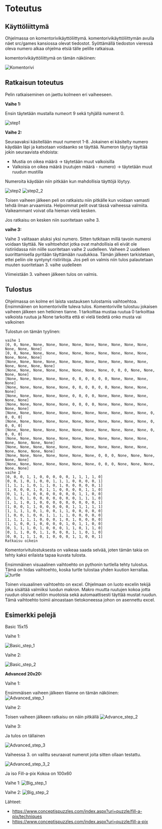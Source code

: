 # Toteutus

## Käyttöliittymä
Ohjelmassa on komentorivikäyttöliittymä.
komentorivikäyttöliittymän avulla näet src/games kansiossa olevat tiedostot. Syöttämällä tiedoston vieressä oleva numero alkaa ohjelma etsiä tälle pelille ratkaisua.

komentorivikäyttöliittymä on tämän näköinen:

![Komentorivi](img/komentorivi.PNG)


## Ratkaisun toteutus
Pelin ratkaiseminen on jaettu kolmeen eri vaiheeseen.

**Vaihe 1:**

Ensin täytetään mustalla numeort 9 sekä tyhjällä numerot 0.

![step1](img/fill-a-pix-step1.PNG)

**Vaihe 2:**

Seuraavaksi käsitellään muut numerot 1-8.
Jokainen ei käsitelty numero käydään läpi ja katsotaan voidaanko se täyttää.
Numeron täytyy täyttää jokin seuraavista ehdoista:
- Mustia on oikea määrä -> täytetään muut valkoisilla
- Valkoisia on oikea määrä (ruutujen määrä - numero) -> täytetään muut ruudun mustilla

Numeroita käydään niin pitkään kun mahdollisia täyttöjä löytyy.

![step2](img/fill-a-pix-step2.PNG)
![step2_2](img/fill-a-pix-step2_2.PNG)


Toisen vaiheen jälkeen peli on ratkaistu niin pitkälle kun voidaan vamasti tehdä ilman arvaamista.
Helpoimmat pelit ovat tässä vaiheessa valmiita. Vaikeammant voivat olla hieman vielä kesken.

Jos ratkaisu on kesken niin suoritetaan vaihe 3.

**vaihe 3:**

Vaihe 3 valitaaan aluksi yksi numero. Sitten tutkitaan millä tavoin numeroi voidaan täyttää.
Ne vaihtoehdot jotka ovat mahdollisia eli eivät ole ristiriidassa niin niille suoritetaan vaihe 2 uudelleen.
Vaiheen 2 uudelleen suorittamisella pyritään täyttämään ruudukkoa. Tämän jälkeen tarkistetaan, ettei peliin ole syntynyt ristiriitoja. Jos peli on valmis niin tulos palautetaan muuten suoritetaan 3. vaihe uudelleen

Viimeistään 3. vaiheen jälkeen tulos on valmis.

## Tulostus



Ohjelmassa on kolme eri laista vastauksen tulostamis vaihtoehtoa.
Ensimmäinen on komentoriville tuleva tulos.
Komentoriville tulostuu jokaisen vaiheen jälkeen sen hetkinen tianne.
1 tarkoittaa mustaa ruutua
0 tarkoittaa valkoista ruutua 
ja None tarkoitta että ei vielä tiedetä onko musta vai valkoinen

Tulostun on tämän tyylinen:
```
vaihe 1
[0, 0, None, None, None, None, None, None, None, None, None, None, None, None, None]
[0, 0, None, None, None, None, None, None, None, None, None, None, None, None, None]
[None, None, None, None, None, None, None, None, None, None, None, None, None, None, None]
[None, None, None, None, None, None, None, None, 0, 0, 0, None, None, None, None]
[None, None, None, None, None, 0, 0, 0, 0, 0, 0, None, None, None, None]
[None, None, None, None, None, 0, 0, 0, 0, 0, 0, None, None, None, None]
[None, None, None, None, None, 0, 0, 0, 0, None, None, None, None, None, None]
[None, None, None, None, None, 0, 0, 0, 0, None, None, None, None, None, None]
[None, None, None, None, None, None, None, None, None, None, None, 0, 0, 0, 0]
[None, None, None, None, None, None, None, None, None, None, None, 0, 0, 0, 0]
[None, None, None, None, None, None, None, None, None, None, None, 0, 0, 0, 0]
[None, None, None, None, None, None, None, None, None, None, None, None, None, None, None]
[None, None, None, None, None, None, None, None, None, None, None, None, None, None, None]
[None, None, None, None, None, None, None, 0, 0, 0, None, None, None, None, None]
[None, None, None, None, None, None, None, 0, 0, 0, None, None, None, None, None]
vaihe 2
[0, 0, 0, 1, 1, 0, 0, 0, 0, 0, 1, 1, 1, 1, 0]
[0, 0, 1, 0, 1, 0, 0, 1, 1, 1, 0, 0, 0, 0, 1]
[1, 1, 1, 1, 0, 1, 1, 0, 1, 0, 0, 0, 0, 0, 1]
[1, 0, 0, 0, 1, 0, 1, 1, 0, 0, 0, 0, 1, 1, 0]
[0, 1, 1, 1, 0, 0, 0, 0, 0, 0, 0, 1, 1, 0, 0]
[0, 1, 0, 1, 0, 0, 0, 0, 0, 0, 0, 1, 1, 1, 0]
[1, 1, 1, 0, 1, 0, 0, 0, 0, 0, 0, 0, 0, 0, 1]
[1, 0, 0, 1, 1, 0, 0, 0, 0, 0, 1, 1, 1, 1, 1]
[1, 1, 1, 1, 0, 1, 0, 0, 1, 1, 0, 0, 0, 0, 0]
[1, 0, 0, 1, 0, 0, 1, 1, 1, 1, 0, 0, 0, 0, 0]
[1, 1, 1, 1, 1, 0, 0, 0, 1, 0, 1, 0, 0, 0, 0]
[1, 1, 0, 0, 1, 0, 0, 0, 0, 1, 0, 1, 1, 0, 0]
[0, 1, 1, 1, 0, 1, 0, 0, 0, 1, 1, 0, 1, 1, 0]
[0, 1, 1, 0, 0, 1, 1, 0, 0, 0, 1, 1, 0, 1, 0]
[0, 0, 1, 1, 1, 0, 1, 0, 0, 0, 1, 1, 0, 0, 1]
Ratkaisu oikein
```
Komentorivitulostuksesta on vaikeaa saada selvää, joten tämän takia on tehty kaksi erilaista tapaa kuvata tulosta.



Ensimmäinen visuaalinen vaihtoehto on pythonin turtlella tehty tulostus.
Tämä on hidas vaihtoehto, koska turtle tulostaa yhden kuution kerrallaa.
![turtle](img/turtle.PNG)

Toinen visuaalinen vaihtoehto on excel.
Ohjelmaan on luoto excelin tekijä joka sisältää valmiiksi luodun makron. Makro muutta ruutujen kokoa jotta ruudun olisivat neliön muotoisia sekä automaattisesti täyttää mustat ruudun. Tämä vaihtoehto toimii ainoastaan tietokoneessa johon on asennettu excel.


## Esimerkki pelejä

Basic 15x15

Vaihe 1:

![Basic_step_1](img/Basic-15-15-step_1.PNG)

Vaihe 2:

![Basic_step_2](img/Basic-15-15-step_2.PNG)




**Advanced 20x20:**

Vaihe 1:

Ensimmäisen vaiheen jälkeen tilanne on tämän näköinen:
![Advanced_step_1](img/Advanced-20x20-step1.PNG)


Vaihe 2:

Toisen vaiheen jälkeen ratkaisu on näin pitkällä
![Advance_step_2](img/Advanced-20x20-step2.PNG)

Vaihe 3:

Ja tulos on tällainen

![Advanced_step_3](img/Advanced-20x20-step3.PNG)

Vaiheessa 3. on valittu seuraavat numerot joita sitten ollaan testattu.

![Advanced_step_3_2](img/Advanced-20x20-step3_2.PNG)


Ja iso Fill-a-pix
Kokoa on 100x60


Vaihe 1:
![Big_step_1](img/big_step_1.PNG)


Vaihe 2:
![Big_step_2](img/big_step_2.PNG)







Lähteet:
- https://www.conceptispuzzles.com/index.aspx?uri=puzzle/fill-a-pix/techniques
- https://www.conceptispuzzles.com/index.aspx?uri=puzzle/fill-a-pix